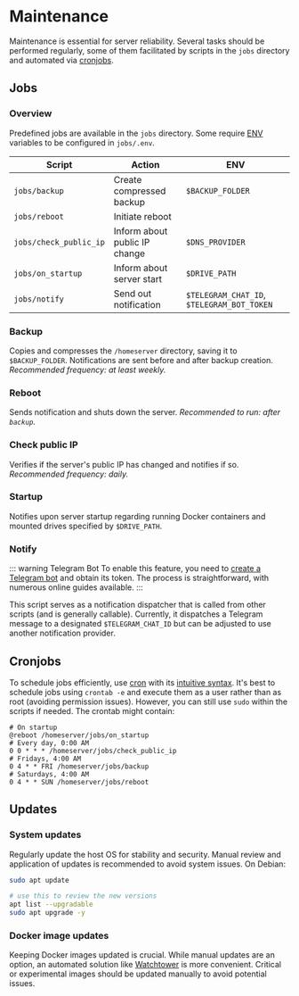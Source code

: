 # Maintenance
Maintenance is essential for server reliability. Several tasks should be performed regularly, some of them facilitated by scripts in the `jobs` directory and automated via [cronjobs](#cronjobs).

## Jobs
### Overview
Predefined jobs are available in the `jobs` directory. Some require [ENV](https://wiki.archlinux.org/title/Environment_variables) variables to be configured in `jobs/.env`.

| Script                 | Action                        | ENV                                        |
|------------------------|-------------------------------|--------------------------------------------|
| `jobs/backup`          | Create compressed backup      | `$BACKUP_FOLDER `                          |
| `jobs/reboot`          | Initiate reboot               |                                            |
| `jobs/check_public_ip` | Inform about public IP change | `$DNS_PROVIDER`                            |
| `jobs/on_startup  `    | Inform about server start     | `$DRIVE_PATH`                              |
| `jobs/notify`          | Send out notification         | `$TELEGRAM_CHAT_ID`, `$TELEGRAM_BOT_TOKEN` |

### Backup
Copies and compresses the `/homeserver` directory, saving it to `$BACKUP_FOLDER`. Notifications are sent before and after backup creation. *Recommended frequency: at least weekly.*

### Reboot
Sends notification and shuts down the server. *Recommended to run: after `backup`.*

### Check public IP
Verifies if the server's public IP has changed and notifies if so. *Recommended frequency: daily.*

### Startup
Notifies upon server startup regarding running Docker containers and mounted drives specified by `$DRIVE_PATH`.

### Notify
::: warning Telegram Bot
To enable this feature, you need to [create a Telegram bot](https://core.telegram.org/bots) and obtain its token. The process is straightforward, with numerous online guides available.
:::

This script serves as a notification dispatcher that is called from other scripts (and is generally callable). Currently, it dispatches a Telegram message to a designated `$TELEGRAM_CHAT_ID` but can be adjusted to use another notification provider.

## Cronjobs
To schedule jobs efficiently, use [cron](https://en.wikipedia.org/wiki/Cron) with its [intuitive syntax](https://cron.help/). It's best to schedule jobs using `crontab -e` and execute them as a user rather than as root (avoiding permission issues). However, you can still use `sudo` within the scripts if needed. The crontab might contain:

```
# On startup
@reboot /homeserver/jobs/on_startup
# Every day, 0:00 AM
0 0 * * * /homeserver/jobs/check_public_ip
# Fridays, 4:00 AM
0 4 * * FRI /homeserver/jobs/backup
# Saturdays, 4:00 AM
0 4 * * SUN /homeserver/jobs/reboot
```

## Updates
### System updates
Regularly update the host OS for stability and security. Manual review and application of updates is recommended to avoid system issues. On Debian:
```bash
sudo apt update

# use this to review the new versions
apt list --upgradable
sudo apt upgrade -y
```

### Docker image updates
Keeping Docker images updated is crucial. While manual updates are an option, an automated solution like [Watchtower](/stacks/other#watchtower) is more convenient. Critical or experimental images should be updated manually to avoid potential issues.
